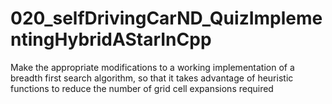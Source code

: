 # 020_selfDrivingCarND_QuizImplementingHybridAStarInCpp
Make the appropriate modifications to a working implementation of a breadth first search algorithm, so that it takes advantage of heuristic functions to reduce the number of grid cell expansions required
